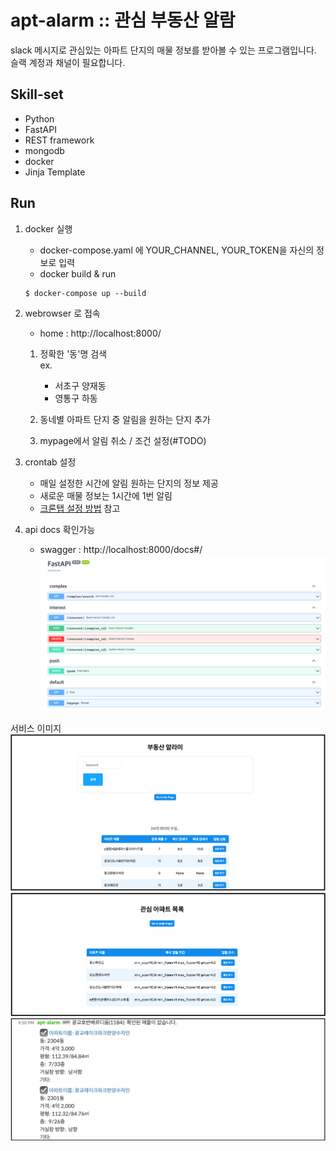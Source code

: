 # apt-alarm :: 관심 부동산 알람

slack 메시지로 관심있는 아파트 단지의 매물 정보를 받아볼 수 있는 프로그램입니다.  
슬랙 계정과 채널이 필요합니다.

## Skill-set

- Python
- FastAPI
- REST framework
- mongodb
- docker
- Jinja Template

## Run

1. docker 실행
   - docker-compose.yaml 에 YOUR_CHANNEL, YOUR_TOKEN을 자신의 정보로 입력
   - docker build & run
   ```
   $ docker-compose up --build
   ```
2. webrowser 로 접속

   - home : http://localhost:8000/

   1. 정확한 '동'명 검색  
      ex.
      - 서초구 양재동
      - 영통구 하동
   2. 동네별 아파트 단지 중 알림을 원하는 단지 추가

   3. mypage에서 알림 취소 / 조건 설정(#TODO)

3. crontab 설정

   - 매일 설정한 시간에 알림 원하는 단지의 정보 제공
   - 새로운 매물 정보는 1시간에 1번 알림
   - [크론탭 설정 방법](documents/crontab.md) 참고

4. api docs 확인가능
   - swagger : http://localhost:8000/docs#/
     ![](documents/img/swagger.png)

서비스 이미지
![](documents/img/home.png)
![](documents/img/mypage.png)
![](documents/img/slack.png)

